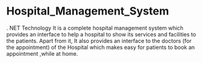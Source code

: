 # Hospital_Management_System
. NET Technology
It is a complete hospital management system which provides an interface to help a hospital to show its services and facilities to the patients.
Apart from it, It also provides an interface to the doctors (for the appointment) of the Hospital which makes easy for patients to book an appointment ,while at home.
